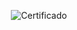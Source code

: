 <div align="center">

  ![Certificado](https://user-images.githubusercontent.com/86432393/212392916-a9adeb86-5e8f-4594-8833-4b76a5a94c08.png)

</div>